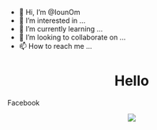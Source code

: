 - 👋 Hi, I’m @IounOm
- 👀 I’m interested in ...
- 🌱 I’m currently learning ...
- 💞️ I’m looking to collaborate on ...
- 📫 How to reach me ...

<!---
IounOm/IounOm is a ✨ special ✨ repository because its `README.md` (this file) appears on your GitHub profile.
You can click the Preview link to take a look at your changes.
--->
<h1 align="center">Hello</h1>
<a src="https://www.facebook.com/iounom.iounnirach">Facebook</a>

<p align="center">
  <a href="https://skillicons.dev">
    <img src="https://skillicons.dev/icons?i=github,materialui,docker,c,vim" />
  </a>
</p>
